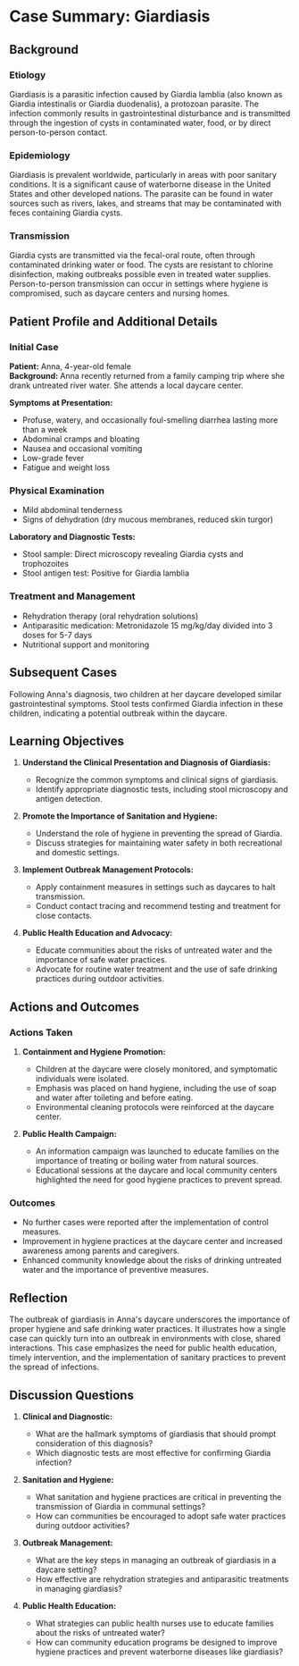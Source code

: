 ﻿# Case Summary: Giardiasis

## Background

### Etiology
Giardiasis is a parasitic infection caused by Giardia lamblia (also known as Giardia intestinalis or Giardia duodenalis), a protozoan parasite. The infection commonly results in gastrointestinal disturbance and is transmitted through the ingestion of cysts in contaminated water, food, or by direct person-to-person contact.

### Epidemiology
Giardiasis is prevalent worldwide, particularly in areas with poor sanitary conditions. It is a significant cause of waterborne disease in the United States and other developed nations. The parasite can be found in water sources such as rivers, lakes, and streams that may be contaminated with feces containing Giardia cysts.

### Transmission
Giardia cysts are transmitted via the fecal-oral route, often through contaminated drinking water or food. The cysts are resistant to chlorine disinfection, making outbreaks possible even in treated water supplies. Person-to-person transmission can occur in settings where hygiene is compromised, such as daycare centers and nursing homes.

## Patient Profile and Additional Details

### Initial Case

**Patient:** Anna, 4-year-old female  
**Background:** Anna recently returned from a family camping trip where she drank untreated river water. She attends a local daycare center.

**Symptoms at Presentation:**
- Profuse, watery, and occasionally foul-smelling diarrhea lasting more than a week
- Abdominal cramps and bloating
- Nausea and occasional vomiting
- Low-grade fever
- Fatigue and weight loss

### Physical Examination
- Mild abdominal tenderness
- Signs of dehydration (dry mucous membranes, reduced skin turgor)

**Laboratory and Diagnostic Tests:**
- Stool sample: Direct microscopy revealing Giardia cysts and trophozoites
- Stool antigen test: Positive for Giardia lamblia

### Treatment and Management
- Rehydration therapy (oral rehydration solutions)
- Antiparasitic medication: Metronidazole 15 mg/kg/day divided into 3 doses for 5-7 days
- Nutritional support and monitoring

## Subsequent Cases

Following Anna's diagnosis, two children at her daycare developed similar gastrointestinal symptoms. Stool tests confirmed Giardia infection in these children, indicating a potential outbreak within the daycare.

## Learning Objectives

1. **Understand the Clinical Presentation and Diagnosis of Giardiasis:**
   - Recognize the common symptoms and clinical signs of giardiasis.
   - Identify appropriate diagnostic tests, including stool microscopy and antigen detection.

2. **Promote the Importance of Sanitation and Hygiene:**
   - Understand the role of hygiene in preventing the spread of Giardia.
   - Discuss strategies for maintaining water safety in both recreational and domestic settings.

3. **Implement Outbreak Management Protocols:**
   - Apply containment measures in settings such as daycares to halt transmission.
   - Conduct contact tracing and recommend testing and treatment for close contacts.

4. **Public Health Education and Advocacy:**
   - Educate communities about the risks of untreated water and the importance of safe water practices.
   - Advocate for routine water treatment and the use of safe drinking practices during outdoor activities.

## Actions and Outcomes

### Actions Taken
1. **Containment and Hygiene Promotion:**
   - Children at the daycare were closely monitored, and symptomatic individuals were isolated.
   - Emphasis was placed on hand hygiene, including the use of soap and water after toileting and before eating.
   - Environmental cleaning protocols were reinforced at the daycare center.

2. **Public Health Campaign:**
   - An information campaign was launched to educate families on the importance of treating or boiling water from natural sources.
   - Educational sessions at the daycare and local community centers highlighted the need for good hygiene practices to prevent spread.

### Outcomes
- No further cases were reported after the implementation of control measures.
- Improvement in hygiene practices at the daycare center and increased awareness among parents and caregivers.
- Enhanced community knowledge about the risks of drinking untreated water and the importance of preventive measures.

## Reflection

The outbreak of giardiasis in Anna's daycare underscores the importance of proper hygiene and safe drinking water practices. It illustrates how a single case can quickly turn into an outbreak in environments with close, shared interactions. This case emphasizes the need for public health education, timely intervention, and the implementation of sanitary practices to prevent the spread of infections.

## Discussion Questions

1. **Clinical and Diagnostic:**
   - What are the hallmark symptoms of giardiasis that should prompt consideration of this diagnosis?
   - Which diagnostic tests are most effective for confirming Giardia infection?

2. **Sanitation and Hygiene:**
   - What sanitation and hygiene practices are critical in preventing the transmission of Giardia in communal settings?
   - How can communities be encouraged to adopt safe water practices during outdoor activities?

3. **Outbreak Management:**
   - What are the key steps in managing an outbreak of giardiasis in a daycare setting?
   - How effective are rehydration strategies and antiparasitic treatments in managing giardiasis?

4. **Public Health Education:**
   - What strategies can public health nurses use to educate families about the risks of untreated water?
   - How can community education programs be designed to improve hygiene practices and prevent waterborne diseases like giardiasis?